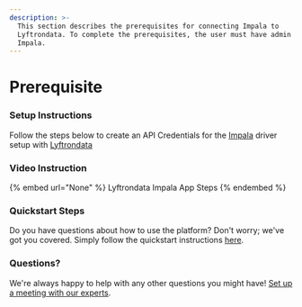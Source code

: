 ```yaml
---
description: >-
  This section describes the prerequisites for connecting Impala to
  Lyftrondata. To complete the prerequisites, the user must have admin access to
  Impala.
---
```


# Prerequisite

<mark style="color:blue;"></mark>

### Setup Instructions

Follow the steps below to create an API Credentials for the [Impala](None) driver setup with [Lyftrondata](https://www.lyftrondata.com)

### Video Instruction

{% embed url="None" %}
Lyftrondata Impala App Steps
{% endembed %}

### Quickstart Steps

Do you have questions about how to use the platform? Don't worry; we've got you covered. Simply follow the quickstart instructions [here](README.md).

### Questions? <a href="#questions" id="questions"></a>

We're always happy to help with any other questions you might have! [Set up a meeting with our experts](https://www.lyftrondata.com/book-a-meeting/).

